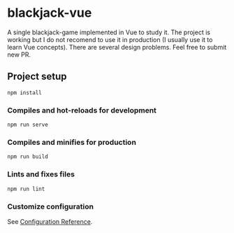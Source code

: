 # blackjack-vue

A single blackjack-game implemented in Vue to study it. The project is working but I do not recomend to use it in production (I usually use it to learn Vue concepts). There are several design problems. Feel free to submit new PR.

## Project setup
```
npm install
```

### Compiles and hot-reloads for development
```
npm run serve
```

### Compiles and minifies for production
```
npm run build
```

### Lints and fixes files
```
npm run lint
```

### Customize configuration
See [Configuration Reference](https://cli.vuejs.org/config/).

